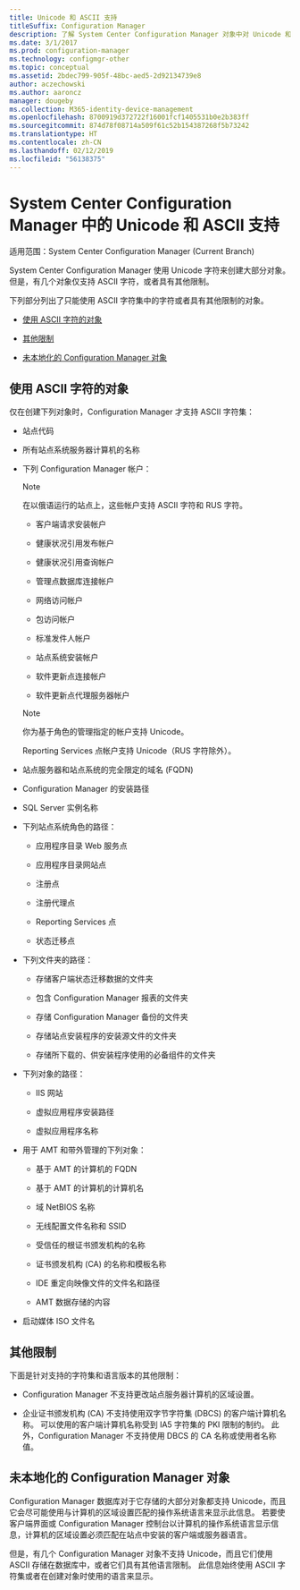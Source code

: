 ```yaml
---
title: Unicode 和 ASCII 支持
titleSuffix: Configuration Manager
description: 了解 System Center Configuration Manager 对象中对 Unicode 和 ASCII 字符的支持。
ms.date: 3/1/2017
ms.prod: configuration-manager
ms.technology: configmgr-other
ms.topic: conceptual
ms.assetid: 2bdec799-905f-48bc-aed5-2d92134739e8
author: aczechowski
ms.author: aaroncz
manager: dougeby
ms.collection: M365-identity-device-management
ms.openlocfilehash: 8700919d372722f16001fcf1405531b0e2b383ff
ms.sourcegitcommit: 874d78f08714a509f61c52b154387268f5b73242
ms.translationtype: HT
ms.contentlocale: zh-CN
ms.lasthandoff: 02/12/2019
ms.locfileid: "56138375"
---
```

# <a name="unicode-and-ascii-support-in-system-center-configuration-manager"></a>System Center Configuration Manager 中的 Unicode 和 ASCII 支持

适用范围：System Center Configuration Manager (Current Branch)

System Center Configuration Manager 使用 Unicode 字符来创建大部分对象。 但是，有几个对象仅支持 ASCII 字符，或者具有其他限制。  

 下列部分列出了只能使用 ASCII 字符集中的字符或者具有其他限制的对象。  

-   [使用 ASCII 字符的对象](#BKMK_ASCIIchar)  

-   [其他限制](#BKMK_OtherCharLimitations)  

-   [未本地化的 Configuration Manager 对象](#BKMK_LangNonLocalize)  

##  <a name="BKMK_ASCIIchar"></a>使用 ASCII 字符的对象  
 仅在创建下列对象时，Configuration Manager 才支持 ASCII 字符集：  

-   站点代码  

-   所有站点系统服务器计算机的名称  

-   下列 Configuration Manager 帐户：  

    > [!NOTE]  
    >  在以俄语运行的站点上，这些帐户支持 ASCII 字符和 RUS 字符。  

    -   客户端请求安装帐户  

    -   健康状况引用发布帐户  

    -   健康状况引用查询帐户  

    -   管理点数据库连接帐户  

    -   网络访问帐户  

    -   包访问帐户  

    -   标准发件人帐户  

    -   站点系统安装帐户  

    -   软件更新点连接帐户  

    -   软件更新点代理服务器帐户  

    > [!NOTE]  
    >  你为基于角色的管理指定的帐户支持 Unicode。  
    >   
    >  Reporting Services 点帐户支持 Unicode（RUS 字符除外）。  

-   站点服务器和站点系统的完全限定的域名 (FQDN)  

-   Configuration Manager 的安装路径  

-   SQL Server 实例名称  

-   下列站点系统角色的路径：  

    -   应用程序目录 Web 服务点  

    -   应用程序目录网站点  

    -   注册点  

    -   注册代理点  

    -   Reporting Services 点  

    -   状态迁移点  

-   下列文件夹的路径：  

    -   存储客户端状态迁移数据的文件夹  

    -   包含 Configuration Manager 报表的文件夹  

    -   存储 Configuration Manager 备份的文件夹  

    -   存储站点安装程序的安装源文件的文件夹  

    -   存储所下载的、供安装程序使用的必备组件的文件夹  

-   下列对象的路径：  

    -   IIS 网站  

    -   虚拟应用程序安装路径  

    -   虚拟应用程序名称  

-   用于 AMT 和带外管理的下列对象：  

    -   基于 AMT 的计算机的 FQDN  

    -   基于 AMT 的计算机的计算机名  

    -   域 NetBIOS 名称  

    -   无线配置文件名称和 SSID  

    -   受信任的根证书颁发机构的名称  

    -   证书颁发机构 (CA) 的名称和模板名称  

    -   IDE 重定向映像文件的文件名和路径  

    -   AMT 数据存储的内容  

-   启动媒体 ISO 文件名  

##  <a name="BKMK_OtherCharLimitations"></a>其他限制  
 下面是针对支持的字符集和语言版本的其他限制：  

-   Configuration Manager 不支持更改站点服务器计算机的区域设置。  

-   企业证书颁发机构 (CA) 不支持使用双字节字符集 (DBCS) 的客户端计算机名称。 可以使用的客户端计算机名称受到 IA5 字符集的 PKI 限制的制约。 此外，Configuration Manager 不支持使用 DBCS 的 CA 名称或使用者名称值。  

##  <a name="BKMK_LangNonLocalize"></a>未本地化的 Configuration Manager 对象  
 Configuration Manager 数据库对于它存储的大部分对象都支持 Unicode，而且它会尽可能使用与计算机的区域设置匹配的操作系统语言来显示此信息。 若要使客户端界面或 Configuration Manager 控制台以计算机的操作系统语言显示信息，计算机的区域设置必须匹配在站点中安装的客户端或服务器语言。  

 但是，有几个 Configuration Manager 对象不支持 Unicode，而且它们使用 ASCII 存储在数据库中，或者它们具有其他语言限制。 此信息始终使用 ASCII 字符集或者在创建对象时使用的语言来显示。  
